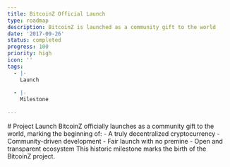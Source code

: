 ```yaml
---
title: BitcoinZ Official Launch
type: roadmap
description: BitcoinZ is launched as a community gift to the world
date: '2017-09-26'
status: completed
progress: 100
priority: high
icon: ''
tags:
  - |-
    Launch
                
  - |-
    Milestone
                
---
```


<p># Project Launch BitcoinZ officially launches as a community gift to the world, marking the beginning of: - A truly decentralized cryptocurrency - Community-driven development - Fair launch with no premine - Open and transparent ecosystem This historic milestone marks the birth of the BitcoinZ project.</p>